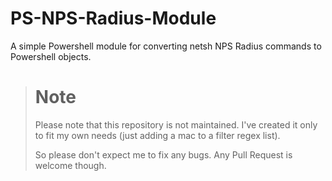 # PS-NPS-Radius-Module
A simple Powershell module for converting netsh NPS Radius commands to Powershell objects.

> # Note
> Please note that this repository is not maintained. I've created it only to fit my own
> needs (just adding a mac to a filter regex list).
>
> So please don't expect me to fix any bugs. Any Pull Request is welcome though.
